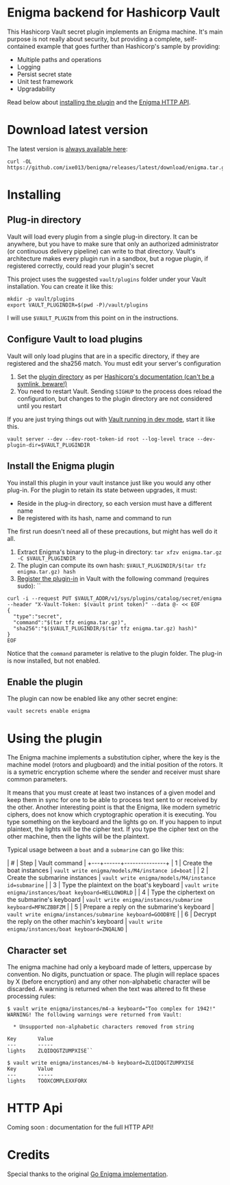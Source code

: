 # Enigma backend for Hashicorp Vault

This Hashicorp Vault secret plugin implements an Enigma machine. It's main purpose is not really about security, but providing a complete,
self-contained example that goes further than Hashicorp's sample by providing:

 - Multiple paths and operations
 - Logging
 - Persist secret state
 - Unit test framework
 - Upgradability

Read below about [installing the plugin](#download-latest-version) and the [Enigma HTTP API](#http-api).


# Download latest version

The latest version is [always available here](https://github.com/ixe013/benigma/releases/latest/download/enigma.tar.gz):

```
curl -OL https://github.com/ixe013/benigma/releases/latest/download/enigma.tar.gz
```

# Installing

## Plug-in directory

Vault will load every plugin from a single plug-in directory. It can be anywhere, but you have to make sure that only an authorized
administrator (or continuous delivery pipeline) can write to that directory. Vault's architecture makes every plugin run in a sandbox,
but a rogue plugin, if registered correctly, could read your plugin's secret

This project uses the suggested `vault/plugins` folder under your Vault installation. You can create it like this:

```
mkdir -p vault/plugins
export VAULT_PLUGINDIR=$(pwd -P)/vault/plugins
```

I will use `$VAULT_PLUGIN` from this point on in the instructions.


## Configure Vault to load plugins

Vault will only load plugins that are in a specific directory, if they are registered and the sha256 match. You must edit your
server's configuration

 1. Set the [plugin directory](https://www.vaultproject.io/docs/configuration#plugin_directory) as per [Hashicorp's documentation (can't be a symlink, beware!)](https://www.vaultproject.io/docs/internals/plugins#plugin-directory)
 1. You need to restart Vault. Sending `SIGHUP` to the process does reload the configuration, but changes to the plugin directory are not considered until you restart

If you are just trying things out with [Vault running in dev mode](https://www.vaultproject.io/docs/concepts/dev-server), start it like this.

```
vault server --dev --dev-root-token-id root --log-level trace --dev-plugin-dir=$VAULT_PLUGINDIR
```

## Install the Enigma plugin

You install this plugin in your vault instance just like you would any other plug-in. For the plugin to retain its state between
upgrades, it must:

 - Reside in the plug-in directory, so each version must have a different name 
 - Be registered with its hash, name and command to run

The first run doesn't need all of these precautions, but might has well do it all.

 1. Extract Enigma's binary to the plug-in directory: `tar xfzv enigma.tar.gz -C $VAULT_PLUGINDIR`
 1. The plugin can compute its own hash: `$VAULT_PLUGINDIR/$(tar tfz enigma.tar.gz) hash`
 1. [Register the plugin-in](https://www.vaultproject.io/api-docs/system/plugins-catalog#register-plugin) in Vault with the following command (requires sudo): ``

```
curl -i --request PUT $VAULT_ADDR/v1/sys/plugins/catalog/secret/enigma --header "X-Vault-Token: $(vault print token)" --data @- << EOF
{
  "type":"secret",
  "command":"$(tar tfz enigma.tar.gz)",
  "sha256":"$($VAULT_PLUGINDIR/$(tar tfz enigma.tar.gz) hash)"
}
EOF
```

Notice that the `command` parameter is relative to the plugin folder. The plug-in is now installed, but not enabled.


## Enable the plugin

The plugin can now be enabled like any other secret engine:

```
vault secrets enable enigma
```

# Using the plugin

The Enigma machine implements a substitution cipher, where the key is the machine model (rotors and plugboard) and the initial position
of the rotors. It is a symetric encryption scheme where the sender and receiver must share common parameters.

It means that you must create at least two instances of a given model and keep them in sync for one to be able to process text sent to
or received by the other. Another interesting point is that the Enigma, like modern symetric ciphers, does not know which cryptographic
operation it is executing. You type something on the keyboard and the lights go on. If you happen to input plaintext, the lights will be
the cipher text. If you type the cipher text on the other machine, then the lights will be the plaintext.

Typical usage between a `boat` and a `submarine` can go like this:

| # | Step | Vault command |
+---+------+---------------+
| 1 | Create the boat instances   | `vault write enigma/models/M4/instance id=boat` |
| 2 | Create the submarine instances | `vault write enigma/models/M4/instance id=submarine` |
| 3 | Type the plaintext on the boat's keyboard | `vault write enigma/instances/boat keyboard=HELLOWORLD` |
| 4 | Type the ciphertext on the submarine's keyboard | `vault write enigma/instances/submarine keyboard=MFNCZBBFZM` |
| 5 | Prepare a reply on the submarine's keyboard | `vault write enigma/instances/submarine keyboard=GOODBYE` |
| 6 | Decrypt the reply on the other machin's keyboard | `vault write enigma/instances/boat keyboard=ZNQALNO` |

## Character set

The enigma machine had only a keyboard made of letters, uppercase by convention. No digits, punctuation or space. The plugin will replace
spaces by X (before encryption) and any other non-alphabetic character will be discarded. A warning is returned when the text was altered
to fit these processing rules:

```
$ vault write enigma/instances/m4-a keyboard="Too complex for 1942!"
WARNING! The following warnings were returned from Vault:

  * Unsupported non-alphabetic characters removed from string

Key       Value
---       -----
lights    ZLQIDQGTZUMPXISE``

$ vault write enigma/instances/m4-b keyboard=ZLQIDQGTZUMPXISE
Key       Value
---       -----
lights    TOOXCOMPLEXXFORX
```

# HTTP Api

Coming soon : documentation for the full HTTP API!


# Credits

Special thanks to the original [Go Enigma implementation](https://github.com/emedvedev/enigma).

